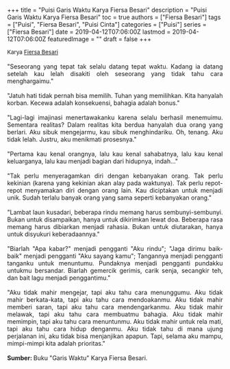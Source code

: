+++
title = "Puisi Garis Waktu Karya Fiersa Besari"
description = "Puisi Garis Waktu Karya Fiersa Besari"
toc = true
authors = ["Fiersa Besari"]
tags = ["Puisi", "Fiersa Besari", "Puisi Cinta"]
categories = ["Puisi"]
series = ["Fiersa Besari"]
date = 2019-04-12T07:06:00Z
lastmod = 2019-04-12T07:06:00Z
featuredImage = ""
draft = false
+++

<div style="text-align: justify;">
<div style="font-size: small;">Karya <a href="/authors/fiersa-besari/" target="_blank">Fiersa Besari</a></div><br />
"Seseorang yang tepat tak selalu datang tepat waktu. Kadang ia datang setelah kau lelah disakiti oleh seseorang yang tidak tahu cara menghargaimu."<br /><br />"Jatuh hati tidak pernah bisa memilih. Tuhan yang memilihkan. Kita hanyalah korban. Kecewa adalah konsekuensi, bahagia adalah bonus."<br /><br />"Lagi-lagi imajinasi menertawakanku karena selalu berhasil menemuimu. Sementara realitas? Dalam realitas kita berdua hanyalah dua orang yang berlari. Aku sibuk mengejarmu, kau sibuk menghindariku. Oh, tenang. Aku tidak lelah. Justru, aku menikmati prosesnya."<br /><br />"Pertama kau kenal orangnya, lalu kau kenal sahabatnya, lalu kau kenal keluarganya, lalu kau menjadi bagian dari hidupnya, indah..."<br /><br />"Tak perlu menyeragamkan diri dengan kebanyakan orang. Tak perlu kekinian (karena yang kekinian akan alay pada waktunya). Tak perlu repot-repot menyamakan diri dengan orang lain. Kau diciptakan untuk menjadi unik. Sudah terlalu banyak orang yang sama seperti kebanyakan orang."<br /><br />"Lambat laun kusadari, beberapa rindu memang harus sembunyi-sembunyi. Bukan untuk disampaikan, hanya untuk dikirimkan lewat doa. Beberapa rasa memang harus dibiarkan menjadi rahasia. Bukan untuk diutarakan, hanya untuk disyukuri keberadaannya."<br /><br />"Biarlah "Apa kabar?" menjadi pengganti "Aku rindu"; "Jaga dirimu baik-baik" menjadi pengganti "Aku sayang kamu"; Tangannya menjadi pengganti tanganku untuk menuntumu. Pundaknya menjadi pengganti pundakku untukmu bersandar. Biarlah gemercik gerimis, carik senja, secangkir teh, dan bait lagu menjadi penggantimu."<br /><br />"Aku tidak mahir mengejar, tapi aku tahu cara menunggumu. Aku tidak mahir berkata-kata, tapi aku tahu cara mendoakanmu. Aku tidak mahir memberi saran, tapi aku tahu cara mendengarkanmu. Aku tidak mahir melawak, tapi aku tahu cara membuatmu bahagia. Aku tidak mahir memimpin, tapi aku tahu cara menuntunmu. Aku tidak mahir untuk rela mati, tapi aku tahu cara hidup denganmu. Aku tidak tahu di mana ujung perjalanan ini, aku tidak bisa menjanjikan apapun. Tapi, selama aku mampu, mimpi-mimpi kita adalah prioritas."</i> </div></div></div><br /><div style="text-align: justify;"><b>Sumber: </b>Buku "Garis Waktu" Karya Fiersa Besari.</div>
